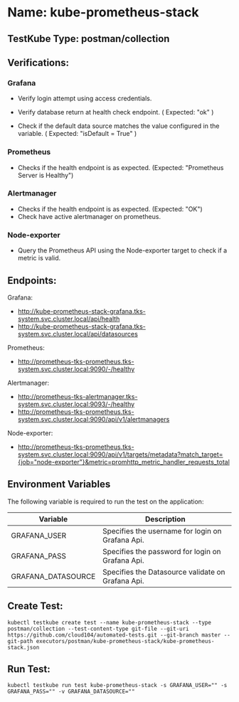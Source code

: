 # Name: kube-prometheus-stack

## TestKube Type: postman/collection

## Verifications:

### Grafana

- Verify login attempt using access credentials. 

- Verify database return at health check endpoint. ( Expected: "ok" )
 
- Check if the default data source matches the value configured in the variable. ( Expected: "isDefault = True" )

### Prometheus

- Checks if the health endpoint is as expected. (Expected: "Prometheus Server is Healthy")

### Alertmanager

- Checks if the health endpoint is as expected. (Expected: "OK")
- Check have active alertmanager on prometheus.

### Node-exporter

- Query the Prometheus API using the Node-exporter target to check if a metric is valid.


## Endpoints:

Grafana:
- http://kube-prometheus-stack-grafana.tks-system.svc.cluster.local/api/health 
- http://kube-prometheus-stack-grafana.tks-system.svc.cluster.local/api/datasources

Prometheus:
- http://prometheus-tks-prometheus.tks-system.svc.cluster.local:9090/-/healthy

Alertmanager:
- http://prometheus-tks-alertmanager.tks-system.svc.cluster.local:9093/-/healthy
- http://prometheus-tks-prometheus.tks-system.svc.cluster.local:9090/api/v1/alertmanagers

Node-exporter:
- http://prometheus-tks-prometheus.tks-system.svc.cluster.local:9090/api/v1/targets/metadata?match_target={job="node-exporter"}&metric=promhttp_metric_handler_requests_total


## Environment Variables

The following variable is required to run the test on the application:

| Variable     | Description                                            |
|--------------|--------------------------------------------------------|
| GRAFANA_USER  | Specifies the username for login on Grafana Api.      |
| GRAFANA_PASS  | Specifies the password for login on Grafana Api.      |
| GRAFANA_DATASOURCE | Specifies the Datasource validate on Grafana Api.|


## Create Test:

```
kubectl testkube create test --name kube-prometheus-stack --type postman/collection --test-content-type git-file --git-uri https://github.com/cloud104/automated-tests.git --git-branch master --git-path executors/postman/kube-prometheus-stack/kube-prometheus-stack.json
```

## Run Test:

```
kubectl testkube run test kube-prometheus-stack -s GRAFANA_USER="" -s GRAFANA_PASS="" -v GRAFANA_DATASOURCE=""
```
